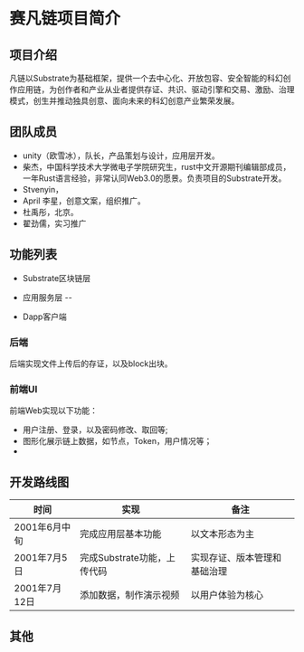 # 赛凡链项目简介

## 项目介绍

凡链以Substrate为基础框架，提供一个去中心化、开放包容、安全智能的科幻创作应用链，为创作者和产业从业者提供存证、共识、驱动引擎和交易、激励、治理模式，创生并推动独具创意、面向未来的科幻创意产业繁荣发展。

## 团队成员

- unity（欧雪冰），队长，产品策划与设计，应用层开发。
- 柴杰，中国科学技术大学微电子学院研究生，rust中文开源期刊编辑部成员，一年Rust语言经验，非常认同Web3.0的愿景。负责项目的Substrate开发。
- Stvenyin，
- April 李星，创意文案，组织推广。
- 杜禹彤，北京。
- 翟劲儒，实习推广

## 功能列表

- Substrate区块链层

- 应用服务层
-- 

- Dapp客户端


### 后端

后端实现文件上传后的存证，以及block出块。

### 前端UI
前端Web实现以下功能：

- 用户注册、登录，以及密码修改、取回等;
- 图形化展示链上数据，如节点，Token，用户情况等；
- 

## 开发路线图

| 时间 | 实现 | 备注
| ---| --- | --- |
| 2001年6月中旬 | 完成应用层基本功能 | 以文本形态为主 |
| 2001年7月5日 | 完成Substrate功能，上传代码 | 实现存证、版本管理和基础治理 |
| 2001年7月12日 | 添加数据，制作演示视频 | 以用户体验为核心 |

## 其他
